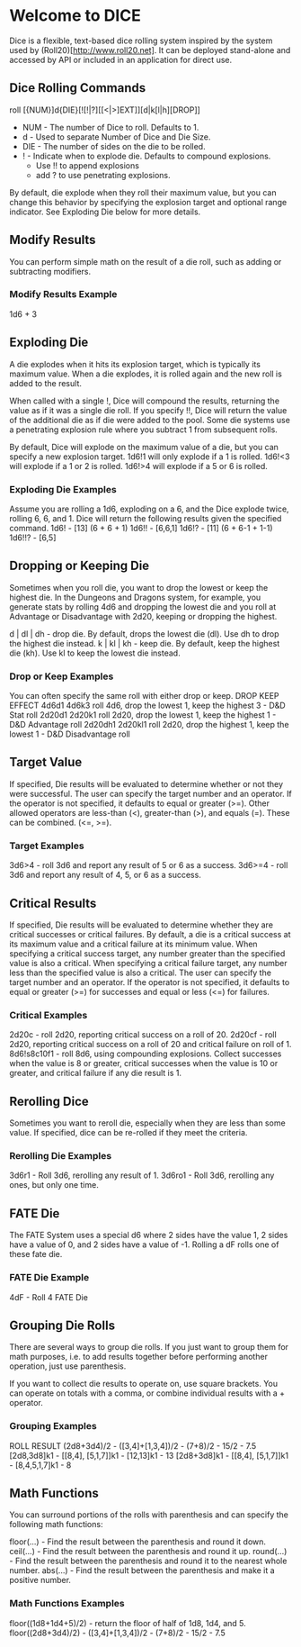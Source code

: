 # Welcome to DICE

Dice is a flexible, text-based dice rolling system inspired by the system used by (Roll20)[http://www.roll20.net]. It
can be deployed stand-alone and accessed by API or included in an application for direct use.

## Dice Rolling Commands

roll [{NUM}]d{DIE}[![!|?][[<|>]EXT]][d|k[l|h][DROP]]

* NUM - The number of Dice to roll. Defaults to 1.
* d - Used to separate Number of Dice and Die Size.
* DIE - The number of sides on the die to be rolled.
* !   - Indicate when to explode die. Defaults to compound explosions.
    * Use !! to append explosions
    * add ? to use penetrating explosions.

By default, die explode when they roll their maximum value, but you can change this behavior by specifying the explosion
target and optional range indicator. See Exploding Die below for more details.

## Modify Results

You can perform simple math on the result of a die roll, such as adding or subtracting modifiers.

### Modify Results Example

1d6 + 3

## Exploding Die

A die explodes when it hits its explosion target, which is typically its maximum value. When a die explodes, it is
rolled again and the new roll is added to the result.

When called with a single !, Dice will compound the results, returning the value as if it was a single die roll. If you
specify !!, Dice will return the value of the additional die as if die were added to the pool. Some die systems use a
penetrating explosion rule where you subtract 1 from subsequent rolls.

By default, Dice will explode on the maximum value of a die, but you can specify a new explosion target. 1d6!1 will only
explode if a 1 is rolled. 1d6!<3 will explode if a 1 or 2 is rolled. 1d6!>4 will explode if a 5 or 6 is rolled.

### Exploding Die Examples

Assume you are rolling a 1d6, exploding on a 6, and the Dice explode twice, rolling 6, 6, and 1. Dice will return the
following results given the specified command.
1d6!  - [13]    (6 + 6 + 1)
1d6!! - [6,6,1]
1d6!? - [11]    (6 + 6-1 + 1-1)
1d6!!? - [6,5]

## Dropping or Keeping Die

Sometimes when you roll die, you want to drop the lowest or keep the highest die. In the Dungeons and Dragons system,
for example, you generate stats by rolling 4d6 and dropping the lowest die and you roll at Advantage or Disadvantage
with 2d20, keeping or dropping the highest.

d | dl | dh - drop die. By default, drops the lowest die (dl). Use dh to drop the highest die instead.
k | kl | kh - keep die. By default, keep the highest die (kh). Use kl to keep the lowest die instead.

### Drop or Keep Examples

You can often specify the same roll with either drop or keep.
DROP KEEP EFFECT
4d6d1 4d6k3 roll 4d6, drop the lowest 1, keep the highest 3 - D&D Stat roll
2d20d1 2d20k1 roll 2d20, drop the lowest 1, keep the highest 1 - D&D Advantage roll
2d20dh1 2d20kl1 roll 2d20, drop the highest 1, keep the lowest 1 - D&D Disadvantage roll

## Target Value

If specified, Die results will be evaluated to determine whether or not they were successful. The user can specify the
target number and an operator. If the operator is not specified, it defaults to equal or greater (>=). Other allowed
operators are less-than (<), greater-than (>), and equals (=). These can be combined. (<=, >=).

### Target Examples

3d6>4 - roll 3d6 and report any result of 5 or 6 as a success.
3d6>=4 - roll 3d6 and report any result of 4, 5, or 6 as a success.

## Critical Results

If specified, Die results will be evaluated to determine whether they are critical successes or critical failures. By
default, a die is a critical success at its maximum value and a critical failure at its minimum value. When specifying a
critical success target, any number greater than the specified value is also a critical. When specifying a critical
failure target, any number less than the specified value is also a critical. The user can specify the target number and
an operator. If the operator is not specified, it defaults to equal or greater (>=) for successes and equal or less (<=)
for failures.

### Critical Examples

2d20c - roll 2d20, reporting critical success on a roll of 20.
2d20cf - roll 2d20, reporting critical success on a roll of 20 and critical failure on roll of 1.
8d6!s8c10f1 - roll 8d6, using compounding explosions. Collect successes when the value is 8 or greater, critical
successes when the value is 10 or greater, and critical failure if any die result is 1.

## Rerolling Dice

Sometimes you want to reroll die, especially when they are less than some value. If specified, dice can be re-rolled if
they meet the criteria.

### Rerolling Die Examples

3d6r1 - Roll 3d6, rerolling any result of 1.
3d6ro1 - Roll 3d6, rerolling any ones, but only one time.

## FATE Die

The FATE System uses a special d6 where 2 sides have the value 1, 2 sides have a value of 0, and 2 sides have a value of
-1. Rolling a dF rolls one of these fate die.

### FATE Die Example

4dF - Roll 4 FATE Die

## Grouping Die Rolls

There are several ways to group die rolls. If you just want to group them for math purposes, i.e. to add results
together before performing another operation, just use parenthesis.

If you want to collect die results to operate on, use square brackets. You can operate on totals with a comma, or
combine individual results with a + operator.

### Grouping Examples

ROLL RESULT
(2d8+3d4)/2 - ([3,4]+[1,3,4])/2 - (7+8)/2 - 15/2 - 7.5
[2d8,3d8]k1 - [[8,4], [5,1,7]]k1 - [12,13]k1 - 13
[2d8+3d8]k1 - [[8,4], [5,1,7]]k1 - [8,4,5,1,7]k1 - 8

## Math Functions

You can surround portions of the rolls with parenthesis and can specify the following math functions:

floor(...) - Find the result between the parenthesis and round it down.
ceil(...) - Find the result between the parenthesis and round it up.
round(...) - Find the result between the parenthesis and round it to the nearest whole number.
abs(...) - Find the result between the parenthesis and make it a positive number.

### Math Functions Examples

floor((1d8+1d4+5)/2) - return the floor of half of 1d8, 1d4, and 5.
floor((2d8+3d4)/2)   - ([3,4]+[1,3,4])/2 - (7+8)/2 - 15/2 - 7.5
